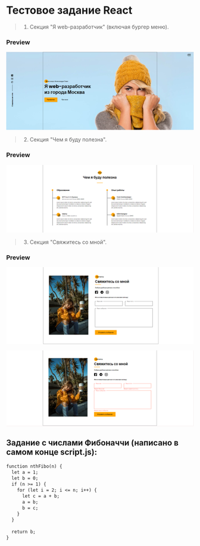 # Тестовое задание React

> 1. Секция "Я web-разработчик" (включая бургер меню).

### Preview

![Image](https://github.com/Leta1603/Krainet-test-task/blob/master/public/promo.png)

> 2. Секция "Чем я буду полезна".

### Preview

![Image](https://github.com/Leta1603/Krainet-test-task/blob/master/public/benefits.png)

> 3. Секция "Свяжитесь со мной".

### Preview

![Image](https://github.com/Leta1603/Krainet-test-task/blob/master/public/contacts.png)

![Image](https://github.com/Leta1603/Krainet-test-task/blob/master/public/contacts-with-error.png)

## Задание с числами Фибоначчи (написано в самом конце script.js):

```
function nthFibo(n) {
  let a = 1;
  let b = 0;
  if (n >= 1) {
    for (let i = 2; i <= n; i++) {
      let c = a + b;
      a = b;
      b = c;
    }
  }

  return b;
}
```
